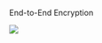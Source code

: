 End-to-End Encryption

![](https://github.com/JonmarCorpuz/SecondBrain/blob/main/Assets/-q_byK7tQCiHUDs5rTZg8g_561ca4dd8e2446f79b92a3f26d3a4ce1_End-to-end-ecrypted-messaging.png)
